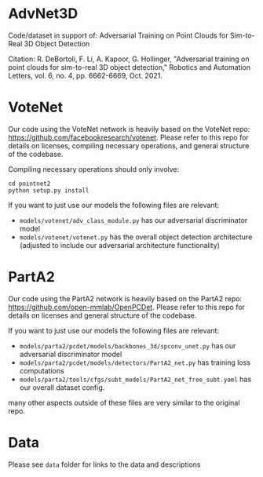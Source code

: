 # AdvNet3D

Code/dataset in support of: Adversarial Training on Point Clouds for Sim-to-Real 3D Object Detection

Citation: R. DeBortoli, F. Li, A. Kapoor, G. Hollinger, "Adversarial training on point clouds for sim-to-real 3D object detection," Robotics and Automation Letters, vol. 6, no. 4, pp. 6662-6669, Oct. 2021.


# VoteNet
Our code using the VoteNet network is heavily based on the VoteNet repo: https://github.com/facebookresearch/votenet. Please refer to this repo for details on licenses, compiling necessary operations, and general structure of the codebase. 

Compiling necessary operations should only involve:
```
cd pointnet2
python setup.py install
```


If you want to just use our models the following files are relevant:
* `models/votenet/adv_class_module.py` has our adversarial discriminator model
* `models/votenet/votenet.py` has the overall object detection architecture (adjusted to include our adversarial architecture functionality)


# PartA2
Our code using the PartA2 network is heavily based on the PartA2 repo: https://github.com/open-mmlab/OpenPCDet. Please refer to this repo for details on licenses and general structure of the codebase.  

If you want to just use our models the following files are relevant:
* `models/parta2/pcdet/models/backbones_3d/spconv_unet.py` has our adversarial discriminator model
* `models/parta2/pcdet/models/detectors/PartA2_net.py` has training loss computations
* `models/parta2/tools/cfgs/subt_models/PartA2_net_free_subt.yaml` has our overall dataset config. 

many other aspects outside of these files are very similar to the original repo.

# Data
Please see `data` folder for links to the data and descriptions







